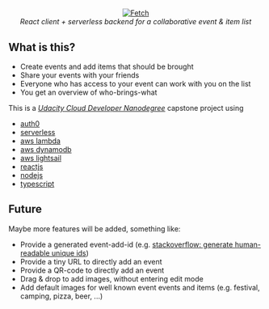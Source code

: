 <!-- markdownlint-configure-file { "MD004": { "style": "consistent" } } -->
<!-- markdownlint-disable MD033 -->
#

<p align="center">
    <a href="https://fetch.m4rkus.com">
        <img src="http://www.m4rkus.com/Fetch.png" alt="Fetch">
    </a>
    <br>
    <i>React client + serverless backend for a collaborative event & item list</i>
</p>
<!-- markdownlint-enable MD033 -->

## What is this?

- Create events and add items that should be brought
- Share your events with your friends
- Everyone who has access to your event can work with you on the list
- You get an overview of who-brings-what

This is a [_Udacity Cloud Developer Nanodegree_](https://www.udacity.com/course/cloud-developer-nanodegree--nd9990) capstone project using

- [auth0](https://auth0.com/)
- [serverless](https://www.serverless.com/)
- [aws lambda](https://aws.amazon.com/lambda/)
- [aws dynamodb](https://aws.amazon.com/dynamodb)
- [aws lightsail](https://aws.amazon.com/lightsail/)
- [reactjs](https://reactjs.org/)
- [nodejs](https://nodejs.org/en/)
- [typescript](https://www.typescriptlang.org/)

## Future

Maybe more features will be added, something like:

- Provide a generated event-add-id (e.g. [stackoverflow: generate human-readable unique ids](https://stackoverflow.com/questions/9543715/generating-human-readable-usable-short-but-unique-ids))
- Provide a tiny URL to directly add an event
- Provide a QR-code to directly add an event
- Drag & drop to add images, without entering edit mode
- Add default images for well known event events and items (e.g. festival, camping, pizza, beer, ...)
